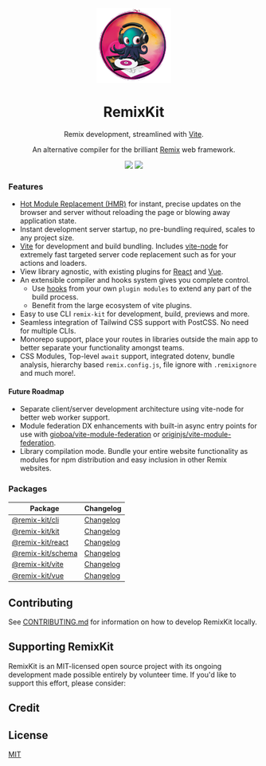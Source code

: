<p align="center">
<img src="docs/assets/remix-kit.png?raw=true" height="150">
</p>
<h1 align="center">
RemixKit
</h1>
<p align="center">
Remix development, streamlined with <a href="https://vitejs.dev/">Vite</a>. 
</p>
<p align="center">
An alternative compiler for the brilliant <a href="https://remix.run/docs">Remix</a> web framework.
</p>
<p align="center">
  <a href="https://github.com/jrestall/remix-kit/releases"><img src="https://img.shields.io/badge/stability-alpha-f4d03f.svg"></a>
  <a href="https://www.npmjs.com/package/remix-kit"><img src="https://img.shields.io/npm/v/@remix-kit/cli?color=FCC72B&label="></a>
</p>

### Features
- [Hot Module Replacement (HMR)](https://vitejs.dev/guide/features.html#hot-module-replacement) for instant, precise updates on the browser and server without reloading the page or blowing away application state.
- Instant development server startup, no pre-bundling required, scales to any project size. 
- [Vite](https://vitejs.dev/) for development and build bundling. Includes [vite-node](https://github.com/vitest-dev/vitest/tree/main/packages/vite-node) for extremely fast targeted server code replacement such as for your actions and loaders.
- View library agnostic, with existing plugins for [React](https://reactjs.org/) and [Vue](https://vuejs.org/).
- An extensible compiler and hooks system gives you complete control. 
  - Use [hooks](packages/remix-schema/src/types/hooks.ts) from your own `plugin modules` to extend any part of the build process.
  - Benefit from the large ecosystem of vite plugins.
- Easy to use CLI `remix-kit` for development, build, previews and more.
- Seamless integration of Tailwind CSS support with PostCSS. No need for multiple CLIs.
- Monorepo support, place your routes in libraries outside the main app to better separate your functionality amongst teams.
- CSS Modules, Top-level `await` support, integrated dotenv, bundle analysis, hierarchy based `remix.config.js`, file ignore with `.remixignore` and much more!.

#### Future Roadmap
- Separate client/server development architecture using vite-node for better web worker support. 
- Module federation DX enhancements with built-in async entry points for use with [gioboa/vite-module-federation](https://github.com/gioboa/vite-module-federation) or [originjs/vite-module-federation](https://github.com/originjs/vite-plugin-federation).
- Library compilation mode. Bundle your entire website functionality as modules for npm distribution and easy inclusion in other Remix websites.

### Packages

| Package                                                                     | Changelog                                                   |
| --------------------------------------------------------------------------- | ------------------------------------------------------------|
| [@remix-kit/cli](packages/remix-cli)                                        | [Changelog](packages/remix-cli/CHANGELOG.md)                |
| [@remix-kit/kit](packages/remix-kit)                                        | [Changelog](packages/remix-kit/CHANGELOG.md)                |
| [@remix-kit/react](packages/remix-react)                                    | [Changelog](packages/remix-react/CHANGELOG.md)              |
| [@remix-kit/schema](packages/remix-schema)                                  | [Changelog](packages/remix-schema/CHANGELOG.md)             | 
| [@remix-kit/vite](packages/remix-vite)                                      | [Changelog](packages/remix-vite/CHANGELOG.md)               |
| [@remix-kit/vue](packages/remix-vue)                                        | [Changelog](packages/remix-vue/CHANGELOG.md)                |

## Contributing

See [CONTRIBUTING.md](./CONTRIBUTING.md) for information on how to develop RemixKit locally.

## Supporting RemixKit

RemixKit is an MIT-licensed open source project with its ongoing development made possible entirely by volunteer time. If you'd like to support this effort, please consider:

## Credit


## License

[MIT](https://github.com/sveltejs/kit/blob/master/LICENSE)
